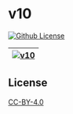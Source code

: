 # v10

[![Github License](https://img.shields.io/github/license/setetres/v10.svg?v=3)](https://github.com/setetres/v10/blob/master/LICENSE)

| [![v10](https://setetres.s3.amazonaws.com/setetres.st/img/share-v10.png?v=3&raw=true)](http://v10.setetres.st) |
| -------------------------------------------------------------------------------------------------------------- |

License
-------

[CC-BY-4.0]

[http://v10.setetres.st]: http://v10.setetres.st
[CC-BY-4.0]: http://creativecommons.org/licenses/by/4.0
